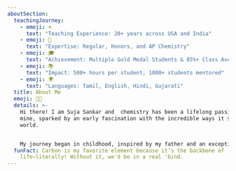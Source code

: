 ```yaml
---
aboutSection:
  teachingJourney:
    - emoji: ⚗️
      text: "Teaching Experience: 20+ years across USA and India"
    - emoji: 🧪
      text: "Expertise: Regular, Honors, and AP Chemistry"
    - emoji: 🎓
      text: "Achievement: Multiple Gold Medal Students & 85%+ Class Averages"
    - emoji: 📚
      text: "Impact: 500+ hours per student, 1000+ students mentored"
    - emoji: 🌍
      text: "Languages: Tamil, English, Hindi, Gujarati"
  title: About Me
  emoji: 👩‍🔬
  details: >-
    Hi there! I am Suja Sankar and  chemistry has been a lifelong passion of
    mine, sparked by an early fascination with the incredible ways it shapes our
    world. 


    My journey began in childhood, inspired by my father and an exceptional chemistry teacher who brought science to life through hands-on experiments and real-world connections. Watching chemical reactions unfold before my eyes, I became captivated by the idea that chemistry is at the heart of everything we do and everything we are.
  funFact: Carbon is my favorite element because it’s the backbone of
    life—literally! Without it, we'd be in a real 'bind.
---
```

